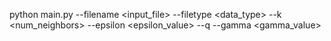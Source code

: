 python main.py --filename <input_file> --filetype <data_type> --k <num_neighbors> --epsilon <epsilon_value> --q <exponent> --gamma <gamma_value>
